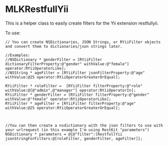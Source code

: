 MLKRestfullYii
==============

This is a helper class to easily create filters for the Yii extension restfullyii.


To use:

	// You can create NSDictionaries, JSON Strings, or RYiiFilter objects and convert them to dictionaries/json strings later.
	
	//Examples:
	//NSDictionary * genderFilter = [RYiiFilter dictionaryFilterProperty:@"gender" withValue:@"female"] operator:RYiiOperatorLike];
 	//NSString * ageFilter = [RYiiFilter jsonFilterProperty:@"age" withValue:@25 operator:RYiiOperatorGreaterOrEqual];
 	
 	RYiiFilter * roleFilter =  [RYiiFilter filterProperty:@"role" withValue:@[@"admin",@"manager"] operator:RYiiOperatorIn];
 	RYiiFilter * genderFilter = [RYiiFilter filterProperty:@"gender" withValue:@"female" operator:RYiiOperatorLike];
 	RYiiFilter * ageFilter = [RYiiFilter filterProperty:@"age" withValue:@25 operator:RYiiOperatorGreaterOrEqual];
 
 
 
 	//You can then create a nsdictionary with the json filters to use with your urlrequest (in this example I'm using RestKit "parameters")
 	NSDictionary * parameters = @{@"filter":[RestfullYii jsonStringForFilters:@[roleFilter, genderFilter, ageFilter]};
 
 
